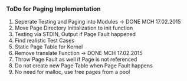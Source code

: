 ### ToDo for Paging Implementation ###
1. Seperate Testing and Paging into Modules -> DONE MCH 17.02.2015
2. Move Page Directory Initialization to init function
3. Testing via STDIN, Output if Page Fault happened
4. Find realistic Test Cases
5. Static Page Table for Kernel
6. Remove translate Function -> DONE MCH 17.02.2015
7. Throw Page Fault as well if Page is not referenced
8. Do not create new Page Table when Page Fault happens
9. No need for malloc, use free pages from a pool
